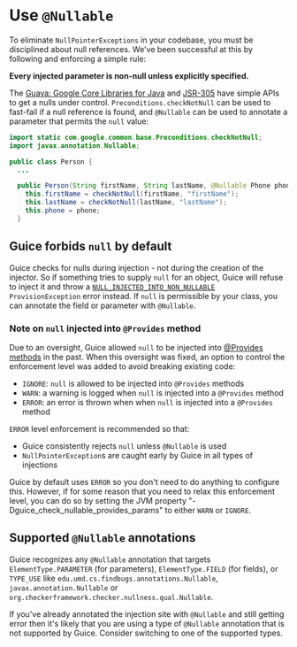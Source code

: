 # Use `@Nullable`

To eliminate `NullPointerExceptions` in your codebase, you must be disciplined
about null references. We've been successful at this by following and enforcing
a simple rule:

**Every injected parameter is non-null unless explicitly specified.**

The
[Guava: Google Core Libraries for Java](http://code.google.com/p/guava-libraries/)
and [JSR-305](https://github.com/amaembo/jsr-305) have simple APIs to get a
nulls under control. `Preconditions.checkNotNull` can be used to fast-fail if a
null reference is found, and `@Nullable` can be used to annotate a parameter
that permits the `null` value:

```java
import static com.google.common.base.Preconditions.checkNotNull;
import javax.annotation.Nullable;

public class Person {
  ...

  public Person(String firstName, String lastName, @Nullable Phone phone) {
    this.firstName = checkNotNull(firstName, "firstName");
    this.lastName = checkNotNull(lastName, "lastName");
    this.phone = phone;
  }
```

## Guice forbids `null` by default

Guice checks for nulls during injection - not during the creation of the
injector. So if something tries to supply `null` for an object, Guice will
refuse to inject it and throw a
[`NULL_INJECTED_INTO_NON_NULLABLE`](NULL_INJECTED_INTO_NON_NULLABLE)
`ProvisionException` error instead. If `null` is permissible by your class, you
can annotate the field or parameter with `@Nullable`.

### Note on `null` injected into `@Provides` method

Due to an oversight, Guice allowed `null` to be injected into
[@Provides methods](ProvidesMethods) in the
past. When this oversight was fixed, an option to control the enforcement level
was added to avoid breaking existing code:

*   `IGNORE`: `null` is allowed to be injected into `@Provides` methods
*   `WARN`: a warning is logged when `null` is injected into a `@Provides`
    method
*   `ERROR`: an error is thrown when when `null` is injected into a `@Provides`
    method

`ERROR` level enforcement is recommended so that:

*   Guice consistently rejects `null` unless `@Nullable` is used
*   `NullPointerException`s are caught early by Guice in all types of injections

Guice by default uses `ERROR` so you don't need to do anything to configure
this. However, if for some reason that you need to relax this enforcement level,
you can do so by setting the JVM property
"-Dguice_check_nullable_provides_params" to either `WARN` or `IGNORE`.

## Supported `@Nullable` annotations

Guice recognizes any `@Nullable` annotation that targets `ElementType.PARAMETER`
(for parameters), `ElementType.FIELD` (for fields), or `TYPE_USE` like
`edu.umd.cs.findbugs.annotations.Nullable`, `javax.annotation.Nullable` or
`org.checkerframework.checker.nullness.qual.Nullable`.

If you've already annotated the injection site with `@Nullable` and still
getting error then it's likely that you are using a type of `@Nullable`
annotation that is not supported by Guice. Consider switching to one of the
supported types.
